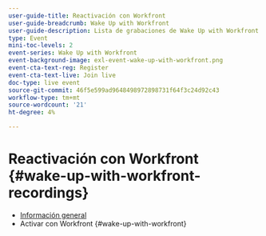 ```yaml
---
user-guide-title: Reactivación con Workfront
user-guide-breadcrumb: Wake Up with Workfront
user-guide-description: Lista de grabaciones de Wake Up with Workfront
type: Event
mini-toc-levels: 2
event-series: Wake Up with Workfront
event-background-image: exl-event-wake-up-with-workfront.png
event-cta-text-reg: Register
event-cta-text-live: Join live
doc-type: live event
source-git-commit: 46f5e599ad9648498972898731f64f3c24d92c43
workflow-type: tm+mt
source-wordcount: '21'
ht-degree: 4%

---
```



# Reactivación con Workfront {#wake-up-with-workfront-recordings}

+ [Información general](overview.md)
+ Activar con Workfront {#wake-up-with-workfront}

